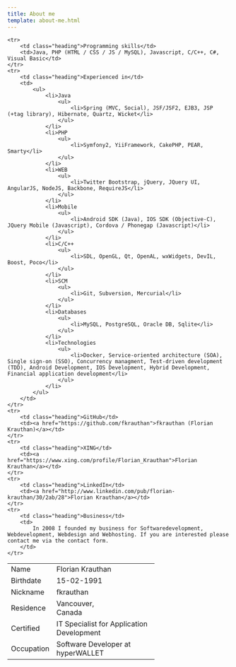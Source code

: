 ```yaml
---
title: About me
template: about-me.html
---
```


<table id="cv" style="width: 66%;">
	<tr>
		<td class="heading">Name</td>
		<td>Florian Krauthan</td>
	</tr>
	<tr>
		<td class="heading">Birthdate</td>
		<td>15-02-1991</td>
	</tr>
	<tr>
		<td class="heading">Nickname</td>
		<td>fkrauthan</td>
	</tr>
	<tr>
		<td class="heading">Residence</td>
		<td>
			Vancouver,<br />
			Canada
		</td>
	</tr>
	<tr>
		<td class="heading">Certified</td>
		<td>IT Specialist for Application Development</td>
	</tr>
	<tr>
		<td class="heading">Occupation</td>
		<td>Software Developer at hyperWALLET</td>
	</tr>

	<tr>
		<td class="heading">Programming skills</td>
		<td>Java, PHP (HTML / CSS / JS / MySQL), Javascript, C/C++, C#, Visual Basic</td>
	</tr>
	<tr>
		<td class="heading">Experienced in</td>
		<td>
			<ul>
				<li>Java
					<ul>
						<li>Spring (MVC, Social), JSF/JSF2, EJB3, JSP (+tag library), Hibernate, Quartz, Wicket</li>
					</ul>
				</li>
				<li>PHP
					<ul>
						<li>Symfony2, YiiFramework, CakePHP, PEAR, Smarty</li>
					</ul>
				</li>
				<li>WEB
					<ul>
						<li>Twitter Bootstrap, jQuery, JQuery UI, AngularJS, NodeJS, Backbone, RequireJS</li>
					</ul>
				</li>
				<li>Mobile
					<ul>
						<li>Android SDK (Java), IOS SDK (Objective-C), JQuery Mobile (Javascript), Cordova / Phonegap (Javascript)</li>
					</ul>
				</li>
				<li>C/C++
					<ul>
						<li>SDL, OpenGL, Qt, OpenAL, wxWidgets, DevIL, Boost, Poco</li>
					</ul>
				</li>
				<li>SCM
					<ul>
						<li>Git, Subversion, Mercurial</li>
					</ul>
				</li>
				<li>Databases
					<ul>
						<li>MySQL, PostgreSQL, Oracle DB, Sqlite</li>
					</ul>
				</li>
				<li>Technologies
					<ul>
						<li>Docker, Service-oriented architecture (SOA), Single sign-on (SSO), Concurrency managment, Test-driven development (TDD), Android Development, IOS Development, Hybrid Development, Financial application development</li>
					</ul>
				</li>
			</ul>
		</td>
	</tr>
	<tr>
		<td class="heading">GitHub</td>
		<td><a href="https://github.com/fkrauthan">fkrauthan (Florian Krauthan)</a></td>
	</tr>
	<tr>
		<td class="heading">XING</td>
		<td><a href="https://www.xing.com/profile/Florian_Krauthan">Florian Krauthan</a></td>
	</tr>
	<tr>
		<td class="heading">LinkedIn</td>
		<td><a href="http://www.linkedin.com/pub/florian-krauthan/30/2ab/28">Florian Krauthan</a></td>
	</tr>
	<tr>
		<td class="heading">Business</td>
		<td>
			In 2008 I founded my business for Softwaredevelopment, Webdevelopment, Webdesign and Webhosting. If you are interested please contact me via the contact form.
		</td>
	</tr>
</table>
